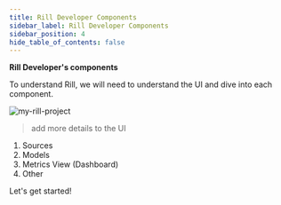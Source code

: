 ```yaml
---
title: Rill Developer Components
sidebar_label: Rill Developer Components
sidebar_position: 4
hide_table_of_contents: false
---
```


**Rill Developer's components**

To understand Rill, we will need to understand the UI and dive into each component.

![my-rill-project](/img/tutorials/102/empty-project.png)

> add more details to the UI

1. Sources 
2. Models
3. Metrics View (Dashboard)
4. Other



Let's get started!